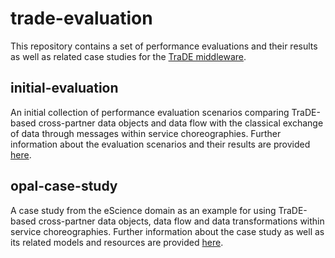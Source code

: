 # trade-evaluation
This repository contains a set of performance evaluations and their results as well as related case studies for the [TraDE middleware](https://github.com/traDE4chor/trade-core).

## initial-evaluation
An initial collection of performance evaluation scenarios comparing TraDE-based cross-partner data objects and data flow with the classical exchange of data through messages within service choreographies. Further information about the evaluation scenarios and their results are provided [here](initial-evaluation/README.md).

## opal-case-study
A case study from the eScience domain as an example for using TraDE-based cross-partner data objects, data flow and data transformations within service choreographies. Further information about the case study as well as its related models and resources are provided [here](opal-case-study/README.md).